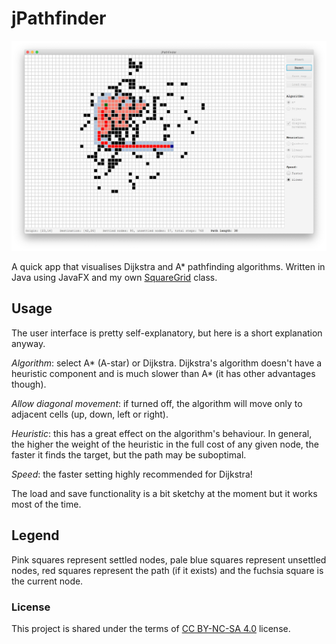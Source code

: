 # jPathfinder

<img src="jPathfinder.png" />

A quick app that visualises Dijkstra and A* pathfinding algorithms. Written in Java using JavaFX and my own [SquareGrid](https://github.com/SpinningVinyl/SquareGrid) class.

## Usage

The user interface is pretty self-explanatory, but here is a short explanation anyway.

*Algorithm*: select A* (A-star) or Dijkstra. Dijkstra's algorithm doesn't have a heuristic component and is much slower than A* (it has other advantages though).

*Allow diagonal movement*: if turned off, the algorithm will move only to adjacent cells (up, down, left or right).

*Heuristic*: this has a great effect on the algorithm's behaviour. In general, the higher the weight of the heuristic in the full cost of any given node, the faster it finds the target, but the path may be suboptimal.

*Speed*: the faster setting highly recommended for Dijkstra!

The load and save functionality is a bit sketchy at the moment but it works most of the time.

## Legend

Pink squares represent settled nodes, pale blue squares represent unsettled nodes, red squares represent the path (if it exists) and the fuchsia square is the current node.

### License

This project is shared under the terms of [CC BY-NC-SA 4.0](https://creativecommons.org/licenses/by-nc-sa/4.0/) license.
